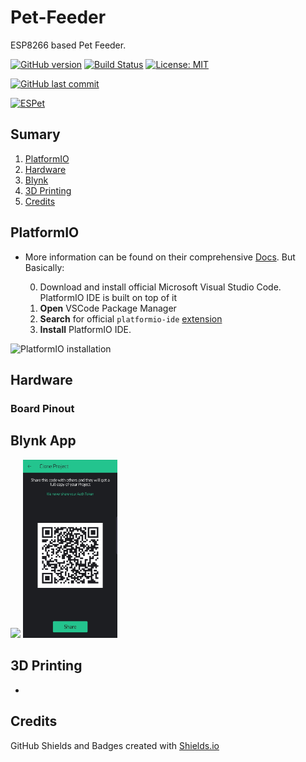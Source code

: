 # Pet-Feeder
ESP8266 based Pet Feeder.

[![GitHub version](https://img.shields.io/github/release/ldab/Pet_Feeder.svg)](https://github.com/ldab/Pet_Feeder/releases/latest)
[![Build Status](https://travis-ci.org/ldab/Pet_Feeder.svg?branch=master)](https://travis-ci.org/ldab/Pet_Feeder)
[![License: MIT](https://img.shields.io/badge/License-MIT-green.svg)](https://github.com/ldab/Pet_Feeder/blob/master/LICENSE)

[![GitHub last commit](https://img.shields.io/github/last-commit/ldab/Pet_Feeder.svg?style=social)](https://github.com/ldab/Pet_Feeder)

[![ESPet](./pics/ESPet.jpg)]()

## Sumary

1. [PlatformIO](/README.md#PlatformIO)
2. [Hardware](/README.md#Hardware)
3. [Blynk](/README.md#Blynk)
4. [3D Printing](/README.md#3d-printing)
5. [Credits](/README.md#Credits)

## PlatformIO

* More information can be found on their comprehensive [Docs](https://docs.platformio.org/en/latest/ide/vscode.html). But Basically:

  0. Download and install official Microsoft Visual Studio Code. PlatformIO IDE is built on top of it
  1. **Open** VSCode Package Manager
  2. **Search** for official `platformio-ide` [extension](https://marketplace.visualstudio.com/items?itemName=platformio.platformio-ide)
  3. **Install** PlatformIO IDE.

![PlatformIO installation](https://docs.platformio.org/en/latest/_images/platformio-ide-vscode-pkg-installer.png)

## Hardware

### Board Pinout



## Blynk App



<img src="./pics/ESPet_blynk.jpg" width="30%"> <img src="./pics/QR.jpg" width="30%"> 

## 3D Printing

* 

## Credits

GitHub Shields and Badges created with [Shields.io](https://github.com/badges/shields/)

